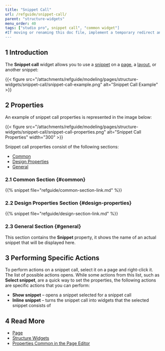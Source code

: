 ```yaml
---
title: "Snippet Call"
url: /refguide/snippet-call/
parent: "structure-widgets"
menu_order: 40
tags: ["studio pro", snippet call", "common widget"]
#If moving or renaming this doc file, implement a temporary redirect and let the respective team know they should update the URL in the product. See Mapping to Products for more details.
---
```


## 1 Introduction

The **Snippet call** widget allows you to use a [snippet](/refguide/snippet/) on a [page](/refguide/page/), a [layout](/refguide/layout/), or another snippet:

{{< figure src="/attachments/refguide/modeling/pages/structure-widgets/snippet-call/snippet-call-example.png" alt="Snippet Call Example" >}}

## 2 Properties

An example of snippet call properties is represented in the image below:

{{< figure src="/attachments/refguide/modeling/pages/structure-widgets/snippet-call/snippet-call-properties.png" alt="Snippet Call Properties"   width="300"  >}}

Snippet call properties consist of the following sections:

* [Common](#common)
* [Design Properties](#design-properties)
* [General](#general)

### 2.1 Common Section {#common}

{{% snippet file="refguide/common-section-link.md" %}}

### 2.2 Design Properties Section {#design-properties}

{{% snippet file="refguide/design-section-link.md" %}} 

### 2.3 General Section {#general}

This section contains the **Snippet** property, it shows the name of an actual snippet that will be displayed here.

## 3 Performing Specific Actions

To perform actions on a snippet call, select it on a page and right-click it. The list of possible actions opens. While some actions from this list, such as **Select snippet**, are a quick way to set the properties, the following actions are specific actions that you can perform:

* **Show snippet** – opens a snippet selected for a snippet call
* **Inline snippet** – turns the snippet call into widgets that the selected snippet consists of

## 4 Read More

* [Page](/refguide/page/)
* [Structure Widgets](/refguide/structure-widgets/)
* [Properties Common in the Page Editor](/refguide/common-widget-properties/)